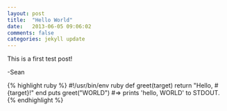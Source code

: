 ```yaml
---
layout: post
title:  "Hello World"
date:   2013-06-05 09:06:02
comments: false
categories: jekyll update
---
```


This is a first test post!

-Sean

{% highlight ruby %}
#!/usr/bin/env ruby
def greet(target)
  return "Hello, #{target}!"
end
puts greet("WORLD")
#=> prints 'hello, WORLD' to STDOUT.
{% endhighlight %}

